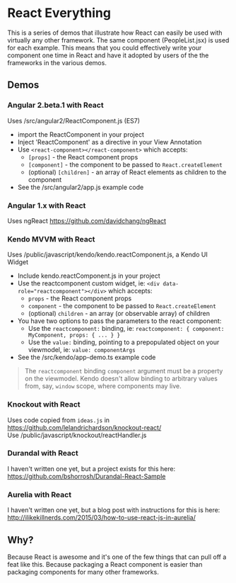 # React Everything

This is a series of demos that illustrate how React can easily be used with virtually any other framework. The same component (PeopleList.jsx) is used for each example. This means that you could effectively write your component one time in React and have it adopted by users of the the frameworks in the various demos.

## Demos

### Angular 2.beta.1 with React
Uses /src/angular2/ReactComponent.js (ES7)<br/>
* import the ReactComponent in your project
* Inject 'ReactComponent' as a directive in your View Annotation
* Use ```<react-component></react-component>``` which accepts:
  * ```[props]``` - the React component props
  * ```[component]``` - the component to be passed to ```React.createElement```
  * (optional) ```[children]``` - an array of React elements as children to the component
* See the /src/angular2/app.js example code

### Angular 1.x with React
Uses ngReact https://github.com/davidchang/ngReact

### Kendo MVVM with React
Uses /public/javascript/kendo/kendo.reactComponent.js, a Kendo UI Widget
* Include kendo.reactComponent.js in your project
* Use the reactcomponent custom widget, ie: ```<div data-role="reactcomponent"></div>``` which accepts:
  * ```props``` - the React component props
  * ```component``` - the component to be passed to ```React.createElement```
  * (optional) ```children``` - an array (or observable array) of children
* You have two options to pass the parameters to the react component:
  * Use the ```reactcomponent:``` binding, ie: ```reactcomponent: { component: MyComponent, props: { ... } }```
  * Use the ```value:``` binding, pointing to a prepopulated object on your viewmodel, ie: ```value: componentArgs```
* See the /src/kendo/app-demo.ts example code

> The ```reactcomponent``` binding ```component``` argument must be a property on the viewmodel. Kendo doesn't allow binding to arbitrary values from, say, ```window``` scope, where components may live.


### Knockout with React
Uses code copied from ```ideas.js``` in https://github.com/lelandrichardson/knockout-react/<br/>
Use /public/javascript/knockout/reactHandler.js

### Durandal with React
I haven't written one yet, but a project exists for this here: https://github.com/bshorrosh/Durandal-React-Sample

### Aurelia with React
I haven't written one yet, but a blog post with instructions for this is here: http://ilikekillnerds.com/2015/03/how-to-use-react-js-in-aurelia/

## Why?

Because React is awesome and it's one of the few things that can pull off a feat like this. Because packaging a React component is easier than packaging components for many other frameworks.

